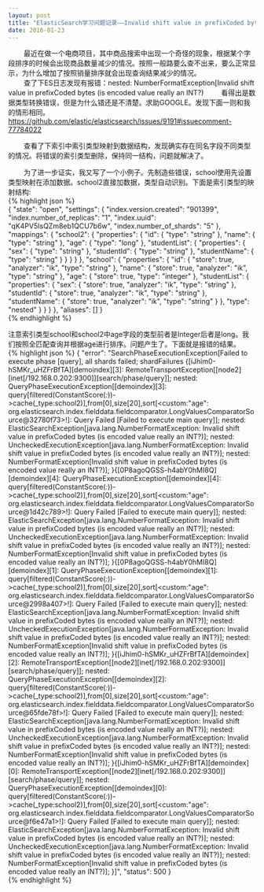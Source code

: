 ```yaml
---
layout: post
title: "ElasticSearch学习问题记录——Invalid shift value in prefixCoded bytes (is encoded value really an INT?)"
date: 2016-01-23
---
```



 &#160; &#160; &#160; &#160; 最近在做一个电商项目，其中商品搜索中出现一个奇怪的现象，根据某个字段排序的时候会出现商品数量减少的情况。按照一般路要么查不出来，要么正常显示，为什么增加了按照销量排序就会出现查询结果减少的情况。   
  &#160; &#160; &#160; &#160; 查了下ES日志发现有报错：nested: NumberFormatException[Invalid shift value in prefixCoded bytes (is encoded value really an INT?)
  &#160; &#160; &#160; &#160; 看得出是数据类型转换错误，但是为什么错还是不清楚。求助GOOGLE。发现下面一则和我的情形相同。   
https://github.com/elastic/elasticsearch/issues/9191#issuecomment-77784022

 &#160; &#160; &#160; &#160; 查看了下索引中索引类型映射到数据结构，发现确实存在同名字段不同类型的情况。将错误的索引类型删除，保持同一结构，问题就解决了。   

 &#160; &#160; &#160; &#160; 为了进一步证实，我又写了一个小例子。先制造些错误，school使用先设置类型映射在添加数据。school2直接加数据，类型自动识别。下面是索引类型的映射结构:   
{% highlight json %}   
{
    "state": "open",
    "settings": {
        "index.version.created": "901399",
        "index.number_of_replicas": "1",
        "index.uuid": "qK4PV5IsQZm8eb1QCU7b6w",
        "index.number_of_shards": "5"
    },
    "mappings": {
        "school2": {
            "properties": {
                "id": {
                    "type": "string"
                },
                "name": {
                    "type": "string"
                },
                "age": {
                    "type": "long"
                },
                "studentList": {
                    "properties": {
                        "sex": {
                            "type": "string"
                        },
                        "studentId": {
                            "type": "string"
                        },
                        "studentName": {
                            "type": "string"
                        }
                    }
                }
            }
        },
        "school": {
            "properties": {
                "id": {
                    "store": true,
                    "analyzer": "ik",
                    "type": "string"
                },
                "name": {
                    "store": true,
                    "analyzer": "ik",
                    "type": "string"
                },
                "age": {
                    "store": true,
                    "type": "integer"
                },
                "studentList": {
                    "properties": {
                        "sex": {
                            "store": true,
                            "analyzer": "ik",
                            "type": "string"
                        },
                        "studentId": {
                            "store": true,
                            "analyzer": "ik",
                            "type": "string"
                        },
                        "studentName": {
                            "store": true,
                            "analyzer": "ik",
                            "type": "string"
                        }
                    },
                    "type": "nested"
                }
            }
        }
    },
    "aliases": []
}   
{% endhighlight %}   

注意索引类型school和school2中age字段的类型前者是Integer后者是long。我们按照全匹配查询并根据age进行排序。问题产生了。下面就是报错的结果。  
{% highlight json %} 
{
    "error": "SearchPhaseExecutionException[Failed to execute phase [query], all shards failed; shardFailures {[iJhim0-hSMKr_uHZFrBfTA][demoindex][3]: RemoteTransportException[[node2][inet[/192.168.0.202:9300]][search/phase/query]]; nested: QueryPhaseExecutionException[[demoindex][3]: query[filtered(ConstantScore(*:*))->cache(_type:school2)],from[0],size[20],sort[<custom:\"age\": org.elasticsearch.index.fielddata.fieldcomparator.LongValuesComparatorSource@32780f73>!]: Query Failed [Failed to execute main query]]; nested: ElasticSearchException[java.lang.NumberFormatException: Invalid shift value in prefixCoded bytes (is encoded value really an INT?)]; nested: UncheckedExecutionException[java.lang.NumberFormatException: Invalid shift value in prefixCoded bytes (is encoded value really an INT?)]; nested: NumberFormatException[Invalid shift value in prefixCoded bytes (is encoded value really an INT?)]; }{[0P8agoQGSS-h4abY0hMI8Q][demoindex][4]: QueryPhaseExecutionException[[demoindex][4]: query[filtered(ConstantScore(*:*))->cache(_type:school2)],from[0],size[20],sort[<custom:\"age\": org.elasticsearch.index.fielddata.fieldcomparator.LongValuesComparatorSource@1d42c789>!]: Query Failed [Failed to execute main query]]; nested: ElasticSearchException[java.lang.NumberFormatException: Invalid shift value in prefixCoded bytes (is encoded value really an INT?)]; nested: UncheckedExecutionException[java.lang.NumberFormatException: Invalid shift value in prefixCoded bytes (is encoded value really an INT?)]; nested: NumberFormatException[Invalid shift value in prefixCoded bytes (is encoded value really an INT?)]; }{[0P8agoQGSS-h4abY0hMI8Q][demoindex][1]: QueryPhaseExecutionException[[demoindex][1]: query[filtered(ConstantScore(*:*))->cache(_type:school2)],from[0],size[20],sort[<custom:\"age\": org.elasticsearch.index.fielddata.fieldcomparator.LongValuesComparatorSource@2998a407>!]: Query Failed [Failed to execute main query]]; nested: ElasticSearchException[java.lang.NumberFormatException: Invalid shift value in prefixCoded bytes (is encoded value really an INT?)]; nested: UncheckedExecutionException[java.lang.NumberFormatException: Invalid shift value in prefixCoded bytes (is encoded value really an INT?)]; nested: NumberFormatException[Invalid shift value in prefixCoded bytes (is encoded value really an INT?)]; }{[iJhim0-hSMKr_uHZFrBfTA][demoindex][2]: RemoteTransportException[[node2][inet[/192.168.0.202:9300]][search/phase/query]]; nested: QueryPhaseExecutionException[[demoindex][2]: query[filtered(ConstantScore(*:*))->cache(_type:school2)],from[0],size[20],sort[<custom:\"age\": org.elasticsearch.index.fielddata.fieldcomparator.LongValuesComparatorSource@65fde78f>!]: Query Failed [Failed to execute main query]]; nested: ElasticSearchException[java.lang.NumberFormatException: Invalid shift value in prefixCoded bytes (is encoded value really an INT?)]; nested: UncheckedExecutionException[java.lang.NumberFormatException: Invalid shift value in prefixCoded bytes (is encoded value really an INT?)]; nested: NumberFormatException[Invalid shift value in prefixCoded bytes (is encoded value really an INT?)]; }{[iJhim0-hSMKr_uHZFrBfTA][demoindex][0]: RemoteTransportException[[node2][inet[/192.168.0.202:9300]][search/phase/query]]; nested: QueryPhaseExecutionException[[demoindex][0]: query[filtered(ConstantScore(*:*))->cache(_type:school2)],from[0],size[20],sort[<custom:\"age\": org.elasticsearch.index.fielddata.fieldcomparator.LongValuesComparatorSource@f6e47a1>!]: Query Failed [Failed to execute main query]]; nested: ElasticSearchException[java.lang.NumberFormatException: Invalid shift value in prefixCoded bytes (is encoded value really an INT?)]; nested: UncheckedExecutionException[java.lang.NumberFormatException: Invalid shift value in prefixCoded bytes (is encoded value really an INT?)]; nested: NumberFormatException[Invalid shift value in prefixCoded bytes (is encoded value really an INT?)]; }]",
    "status": 500
}  
{% endhighlight %}    
